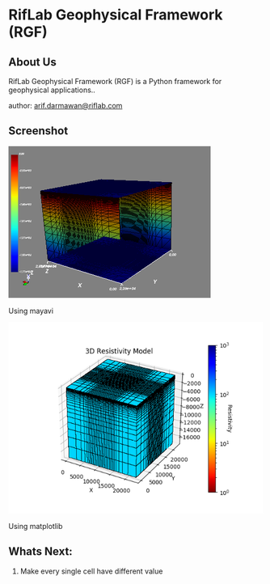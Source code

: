 # RifLab Geophysical Framework (RGF)

## About Us
RifLab Geophysical Framework (RGF) is a Python framework for geophysical applications..

author: arif.darmawan@riflab.com

## Screenshot
![alt text](screenshot/mlab.png "Using mayavi")

Using mayavi

![alt text](screenshot/plt.png "Using matplotlib")

Using matplotlib

## Whats Next:
1. Make every single cell have different value
